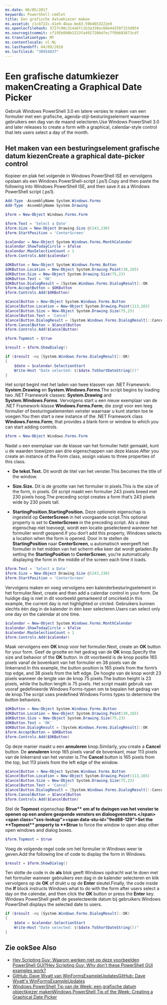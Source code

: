 ```yaml
---
ms.date: 06/05/2017
keywords: PowerShell-cmdlet
title: Een grafische datumkiezer maken
ms.assetid: c1cb722c-41e9-4baa-be83-59b4653222e9
ms.openlocfilehash: 3727c90c314a6fc1b3a338ec60e44259f153d954
ms.sourcegitcommit: cf195b090b3223fa4917206dfec7f0b603873cdf
ms.translationtype: MT
ms.contentlocale: nl-NL
ms.lasthandoff: 04/09/2018
ms.locfileid: "30954837"
---
```

# <a name="creating-a-graphical-date-picker"></a><span data-ttu-id="9ed88-103">Een grafische datumkiezer maken</span><span class="sxs-lookup"><span data-stu-id="9ed88-103">Creating a Graphical Date Picker</span></span>

<span data-ttu-id="9ed88-104">Gebruik Windows PowerShell 3.0 en latere versies te maken van een formulier met een grafische, agenda-stijl-besturingselement waarmee gebruikers een dag van de maand selecteren.</span><span class="sxs-lookup"><span data-stu-id="9ed88-104">Use Windows PowerShell 3.0 and later releases to create a form with a graphical, calendar-style control that lets users select a day of the month.</span></span>

## <a name="create-a-graphical-date-picker-control"></a><span data-ttu-id="9ed88-105">Het maken van een besturingselement grafische datum kiezen</span><span class="sxs-lookup"><span data-stu-id="9ed88-105">Create a graphical date-picker control</span></span>

<span data-ttu-id="9ed88-106">Kopieer en plak het volgende in Windows PowerShell ISE en vervolgens opslaan als een Windows PowerShell-script (.ps1).</span><span class="sxs-lookup"><span data-stu-id="9ed88-106">Copy and then paste the following into Windows PowerShell ISE, and then save it as a Windows PowerShell script (.ps1).</span></span>

```powershell
Add-Type -AssemblyName System.Windows.Forms
Add-Type -AssemblyName System.Drawing

$form = New-Object Windows.Forms.Form

$form.Text = 'Select a Date'
$form.Size = New-Object Drawing.Size @(243,230)
$form.StartPosition = 'CenterScreen'

$calendar = New-Object System.Windows.Forms.MonthCalendar
$calendar.ShowTodayCircle = $false
$calendar.MaxSelectionCount = 1
$form.Controls.Add($calendar)

$OKButton = New-Object System.Windows.Forms.Button
$OKButton.Location = New-Object System.Drawing.Point(38,165)
$OKButton.Size = New-Object System.Drawing.Size(75,23)
$OKButton.Text = 'OK'
$OKButton.DialogResult = [System.Windows.Forms.DialogResult]::OK
$form.AcceptButton = $OKButton
$form.Controls.Add($OKButton)

$CancelButton = New-Object System.Windows.Forms.Button
$CancelButton.Location = New-Object System.Drawing.Point(113,165)
$CancelButton.Size = New-Object System.Drawing.Size(75,23)
$CancelButton.Text = 'Cancel'
$CancelButton.DialogResult = [System.Windows.Forms.DialogResult]::Cancel
$form.CancelButton = $CancelButton
$form.Controls.Add($CancelButton)

$form.Topmost = $true

$result = $form.ShowDialog()

if ($result -eq [System.Windows.Forms.DialogResult]::OK)
{
    $date = $calendar.SelectionStart
    Write-Host "Date selected: $($date.ToShortDateString())"
}
```

<span data-ttu-id="9ed88-107">Het script begint met het laden van twee klassen van .NET Framework: **System.Drawing** en **System.Windows.Forms**.</span><span class="sxs-lookup"><span data-stu-id="9ed88-107">The script begins by loading two .NET Framework classes: **System.Drawing** and **System.Windows.Forms**.</span></span> <span data-ttu-id="9ed88-108">Vervolgens start u een nieuw exemplaar van de .NET Framework-klasse **Windows.Forms.Form**; die zorgt voor een leeg formulier of besturingselementen venster waarnaar u kunt starten toe te voegen.</span><span class="sxs-lookup"><span data-stu-id="9ed88-108">You then start a new instance of the .NET Framework class **Windows.Forms.Form**; that provides a blank form or window to which you can start adding controls.</span></span>

```powershell
$form = New-Object Windows.Forms.Form
```

<span data-ttu-id="9ed88-109">Nadat u een exemplaar van de klasse van het formulier hebt gemaakt, kunt u de waarden toewijzen aan drie eigenschappen van deze klasse.</span><span class="sxs-lookup"><span data-stu-id="9ed88-109">After you create an instance of the Form class, assign values to three properties of this class.</span></span>

- <span data-ttu-id="9ed88-110">**De tekst.**</span><span class="sxs-lookup"><span data-stu-id="9ed88-110">**Text.**</span></span> <span data-ttu-id="9ed88-111">Dit wordt de titel van het venster.</span><span class="sxs-lookup"><span data-stu-id="9ed88-111">This becomes the title of the window.</span></span>

- <span data-ttu-id="9ed88-112">**Size.**</span><span class="sxs-lookup"><span data-stu-id="9ed88-112">**Size.**</span></span> <span data-ttu-id="9ed88-113">Dit is de grootte van het formulier in pixels.</span><span class="sxs-lookup"><span data-stu-id="9ed88-113">This is the size of the form, in pixels.</span></span> <span data-ttu-id="9ed88-114">Dit script maakt een formulier 243 pixels breed met 230 pixels hoog.</span><span class="sxs-lookup"><span data-stu-id="9ed88-114">The preceding script creates a form that’s 243 pixels wide by 230 pixels tall.</span></span>

- <span data-ttu-id="9ed88-115">**StartingPosition.**</span><span class="sxs-lookup"><span data-stu-id="9ed88-115">**StartingPosition.**</span></span> <span data-ttu-id="9ed88-116">Deze optionele eigenschap is ingesteld op **CenterScreen** in het voorgaande script.</span><span class="sxs-lookup"><span data-stu-id="9ed88-116">This optional property is set to **CenterScreen** in the preceding script.</span></span> <span data-ttu-id="9ed88-117">Als u deze eigenschap niet toevoegt, wordt een locatie geselecteerd wanneer het formulier wordt geopend.</span><span class="sxs-lookup"><span data-stu-id="9ed88-117">If you don’t add this property, Windows selects a location when the form is opened.</span></span> <span data-ttu-id="9ed88-118">Door in te stellen de **StartingPosition** naar **CenterScreen**, u automatisch weergeeft het formulier in het midden van het scherm elke keer dat wordt geladen.</span><span class="sxs-lookup"><span data-stu-id="9ed88-118">By setting the **StartingPosition** to **CenterScreen**, you’re automatically displaying the form in the middle of the screen each time it loads.</span></span>

```powershell
$form.Text = 'Select a Date'
$form.Size = New-Object Drawing.Size @(243,230)
$form.StartPosition = 'CenterScreen'
```

<span data-ttu-id="9ed88-119">Vervolgens maken en voeg vervolgens een kalenderbesturingselement in het formulier.</span><span class="sxs-lookup"><span data-stu-id="9ed88-119">Next, create and then add a calendar control in your form.</span></span> <span data-ttu-id="9ed88-120">De huidige dag is niet in dit voorbeeld gemarkeerd of omcirkeld.</span><span class="sxs-lookup"><span data-stu-id="9ed88-120">In this example, the current day is not highlighted or circled.</span></span> <span data-ttu-id="9ed88-121">Gebruikers kunnen slechts één dag in de kalender in één keer selecteren.</span><span class="sxs-lookup"><span data-stu-id="9ed88-121">Users can select only one day on the calendar at one time.</span></span>

```powershell
$calendar = New-Object System.Windows.Forms.MonthCalendar
$calendar.ShowTodayCircle = $false
$calendar.MaxSelectionCount = 1
$form.Controls.Add($calendar)
```

<span data-ttu-id="9ed88-122">Maak vervolgens een **OK** knop voor het formulier.</span><span class="sxs-lookup"><span data-stu-id="9ed88-122">Next, create an **OK** button for your form.</span></span> <span data-ttu-id="9ed88-123">Geef de grootte en het gedrag van de **OK** knop.</span><span class="sxs-lookup"><span data-stu-id="9ed88-123">Specify the size and behavior of the **OK** button.</span></span> <span data-ttu-id="9ed88-124">In dit voorbeeld is de knop positie 165 pixels vanaf de bovenkant van het formulier en 38 pixels van de linkerrand.</span><span class="sxs-lookup"><span data-stu-id="9ed88-124">In this example, the button position is 165 pixels from the form’s top edge, and 38 pixels from the left edge.</span></span> <span data-ttu-id="9ed88-125">De hoogte van de knop wordt 23 pixels wanneer de lengte van de knop 75 pixels.</span><span class="sxs-lookup"><span data-stu-id="9ed88-125">The button height is 23 pixels, while the button length is 75 pixels.</span></span> <span data-ttu-id="9ed88-126">Het script maakt gebruik van vooraf gedefinieerde Windows Forms-typen om te bepalen het gedrag van de knop.</span><span class="sxs-lookup"><span data-stu-id="9ed88-126">The script uses predefined Windows Forms types to determine the button behaviors.</span></span>

```powershell
$OKButton = New-Object System.Windows.Forms.Button
$OKButton.Location = New-Object System.Drawing.Point(38,165)
$OKButton.Size = New-Object System.Drawing.Size(75,23)
$OKButton.Text = 'OK'
$OKButton.DialogResult = [System.Windows.Forms.DialogResult]::OK
$form.AcceptButton = $OKButton
$form.Controls.Add($OKButton)
```

<span data-ttu-id="9ed88-127">Op deze manier maakt u een **annuleren** knop.</span><span class="sxs-lookup"><span data-stu-id="9ed88-127">Similarly, you create a **Cancel** button.</span></span> <span data-ttu-id="9ed88-128">De **annuleren** knop 165 pixels vanaf de bovenkant, maar 113 pixels van de linkerrand van het venster is.</span><span class="sxs-lookup"><span data-stu-id="9ed88-128">The **Cancel** button is 165 pixels from the top, but 113 pixels from the left edge of the window.</span></span>

```powershell
$CancelButton = New-Object System.Windows.Forms.Button
$CancelButton.Location = New-Object System.Drawing.Point(113,165)
$CancelButton.Size = New-Object System.Drawing.Size(75,23)
$CancelButton.Text = 'Cancel'
$CancelButton.DialogResult = [System.Windows.Forms.DialogResult]::Cancel
$form.CancelButton = $CancelButton
$form.Controls.Add($CancelButton)
```

<span data-ttu-id="9ed88-129">Stel de **Topmost** eigenschap **$true** om af te dwingen van het venster te openen op een andere geopende vensters en dialoogvensters.</span><span class="sxs-lookup"><span data-stu-id="9ed88-129">Set the **Topmost** property to **$true** to force the window to open atop other open windows and dialog boxes.</span></span>

```powershell
$form.Topmost = $true
```

<span data-ttu-id="9ed88-130">Voeg de volgende regel code om het formulier in Windows weer te geven.</span><span class="sxs-lookup"><span data-stu-id="9ed88-130">Add the following line of code to display the form in Windows.</span></span>

```powershell
$result = $form.ShowDialog()
```

<span data-ttu-id="9ed88-131">Ten slotte de code in de **als** blok geeft Windows opdracht wat te doen met het formulier wanneer gebruikers een dag in de kalender selecteren en klik vervolgens op de **OK** of drukt u op de **Enter** sleutel.</span><span class="sxs-lookup"><span data-stu-id="9ed88-131">Finally, the code inside the **If** block instructs Windows what to do with the form after users select a day on the calendar, and then click the **OK** button or press the **Enter** key.</span></span> <span data-ttu-id="9ed88-132">Windows PowerShell geeft de geselecteerde datum bij gebruikers.</span><span class="sxs-lookup"><span data-stu-id="9ed88-132">Windows PowerShell displays the selected date to users.</span></span>

```powershell
if ($result -eq [System.Windows.Forms.DialogResult]::OK)
{
    $date = $calendar.SelectionStart
    Write-Host "Date selected: $($date.ToShortDateString())"
}
```

## <a name="see-also"></a><span data-ttu-id="9ed88-133">Zie ook</span><span class="sxs-lookup"><span data-stu-id="9ed88-133">See Also</span></span>

- [<span data-ttu-id="9ed88-134">Hey Scripting Guy: Waarom werken niet op deze voorbeelden PowerShell GUI?</span><span class="sxs-lookup"><span data-stu-id="9ed88-134">Hey Scripting Guy:  Why don’t these PowerShell GUI examples work?</span></span>](http://go.microsoft.com/fwlink/?LinkId=506644)
- [<span data-ttu-id="9ed88-135">GitHub: Dave Wyatt van WinFormsExampleUpdates</span><span class="sxs-lookup"><span data-stu-id="9ed88-135">GitHub: Dave Wyatt's WinFormsExampleUpdates</span></span>](https://github.com/dlwyatt/WinFormsExampleUpdates)
- [<span data-ttu-id="9ed88-136">Windows PowerShell Tip van de Week: een grafische datum objectkiezer maken</span><span class="sxs-lookup"><span data-stu-id="9ed88-136">Windows PowerShell Tip of the Week:  Creating a Graphical Date Picker</span></span>](http://technet.microsoft.com/library/ff730942.aspx)